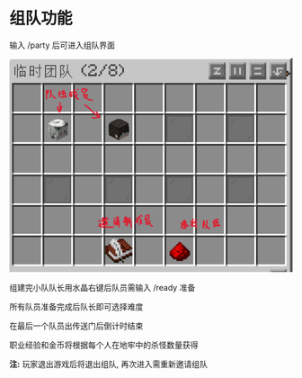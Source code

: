 # 组队功能

输入 /party 后可进入组队界面

![](dungeon/83e330785908477fe28115cec263a15a.png)

组建完小队队长用水晶右键后队员需输入 /ready 准备

所有队员准备完成后队长即可选择难度

在最后一个队员出传送门后倒计时结束

职业经验和金币将根据每个人在地牢中的杀怪数量获得

**注:** 玩家退出游戏后将退出组队, 再次进入需重新邀请组队